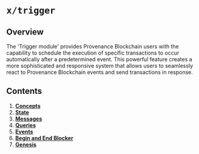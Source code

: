 # `x/trigger`

## Overview

The 'Trigger module' provides Provenance Blockchain users with the capability to schedule the execution of specific transactions to occur automatically after a predetermined event. This powerful feature creates a more sophisticated and responsive system that allows users to seamlessly react to Provenance Blockchain events and send transactions in response.

## Contents

1. **[Concepts](01_concepts.md)**
2. **[State](02_state.md)**
3. **[Messages](03_messages.md)**
4. **[Queries](04_queries.md)**
5. **[Events](05_events.md)**
6. **[Begin and End Blocker](06_begin_and_end_blocker.md)**
7. **[Genesis](07_genesis.md)**
